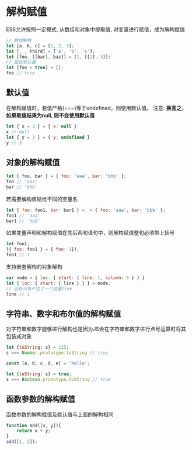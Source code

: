 # 解构赋值
ES6允许按照一定模式, 从数组和对象中提取值, 对变量进行赋值，成为解构赋值

```javascript
// 数组解构
let [a, b, c] = [1, 2, 3];
let [, , third] = ['a', 'b', 'c'];
let [foo, [[bar], baz]] = [1, [[2], 3]];
// 配合默认值
let [foo = true] = [];
foo // true
```
## 默认值
在解构赋值时，若值严格(===)等于undefined，则使用默认值。
注意: **换言之，如果取值结果为null, 则不会使用默认值**
```javascript
let { x = 3 } = { x: null }
x // null
let { y = 3 } = { y: undefined }
y // 3
```

## 对象的解构赋值
```javascript
let { foo, bar } = { foo: 'aaa', bar: 'bbb' };
foo // 'aaa'
bar // 'bbb'
```
若需要解构值赋给不同的变量名
```javascript
let { foo: foo1, bar: bar1 } =  = { foo: 'aaa', bar: 'bbb' };
foo1 // 'aaa'
bar1 // 'bbb'
```
如果变量声明和解构赋值在先后两句语句中，则解构赋值整句必须带上括号
```javascript
let foo1;
({ foo: foo1 } = { foo: 1});
foo1 // 1
```
支持嵌套解构的对象解构
```javascript
var node = { loc: { start: { line: 1, column: 5 } } }
let { loc: { start: { line } } } = node;
// 此处只有产生了一个变量line
line // 1
```


## 字符串、数字和布尔值的解构赋值
对字符串和数字能够进行解构也是因为JS会在字符串和数字进行点号运算时将其包装成对象
```javascript
let {toString: s} = 123;
s === Number.prototype.toString // true

const [a, b, c, d, e] = 'hello';

let {toString: s} = true;
s === Boolean.prototype.toString // true

```
## 函数参数的解构赋值
函数参数的解构赋值及默认值与上面的解构相同
```javascript
function add([x, y]){
    return x + y;
}
add([1, 2]);
```
